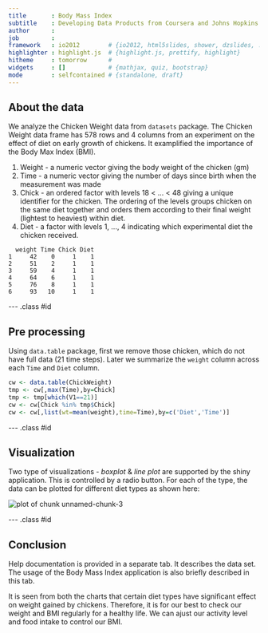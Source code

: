 ```yaml
---
title       : Body Mass Index
subtitle    : Developing Data Products from Coursera and Johns Hopkins University
author      : 
job         : 
framework   : io2012        # {io2012, html5slides, shower, dzslides, ...}
highlighter : highlight.js  # {highlight.js, prettify, highlight}
hitheme     : tomorrow      # 
widgets     : []            # {mathjax, quiz, bootstrap}
mode        : selfcontained # {standalone, draft}
---
```


## About the data

We analyze the Chicken Weight data from `datasets` package. The Chicken Weight data frame has 578 rows and 4 columns from an experiment on the effect of diet on early growth of chickens. It examplified the importance of the Body Max Index (BMI).

1. Weight - a numeric vector giving the body weight of the chicken (gm)
2. Time - a numeric vector giving the number of days since birth when the measurement was made
3. Chick - an ordered factor with levels 18 < ... < 48 giving a unique identifier for the chicken. The ordering of the levels groups chicken on the same diet together and orders them according to their final weight (lightest to heaviest) within diet.
4. Diet - a factor with levels 1, ..., 4 indicating which experimental diet the chicken received.


```
  weight Time Chick Diet
1     42    0     1    1
2     51    2     1    1
3     59    4     1    1
4     64    6     1    1
5     76    8     1    1
6     93   10     1    1
```

--- .class #id

## Pre processing

Using `data.table` package, first we remove those chicken, which do not have full data (21 time steps). Later we summarize the `weight` column across each `Time` and `Diet` column.

```r
cw <- data.table(ChickWeight)
tmp <- cw[,max(Time),by=Chick]
tmp <- tmp[which(V1==21)]
cw <- cw[Chick %in% tmp$Chick]
cw <- cw[,list(wt=mean(weight),time=Time),by=c('Diet','Time')]
```

--- .class #id

## Visualization

Two type of visualizations - *boxplot* & *line plot* are supported by the shiny application. This is controlled by a radio button. For each of the type, the data can be plotted for different diet types as shown here:

![plot of chunk unnamed-chunk-3](assets/fig/unnamed-chunk-3.png) 

--- .class #id

## Conclusion

Help documentation is provided in a separate tab. It describes the data set. The usage of the Body Mass Index application is also briefly described in this tab.

It is seen from both the charts that certain diet types have significant effect on weight gained by chickens. Therefore, it is for our best to check our weight and BMI regularly for a healthy life. We can ajust our activity level and food intake to control our BMI.




